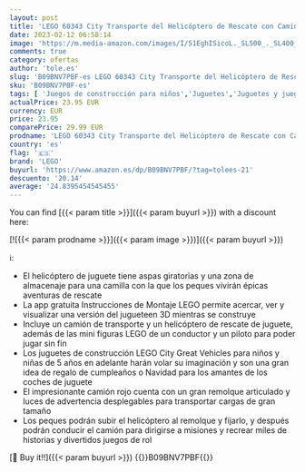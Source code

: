 ```yaml
---
layout: post
title: 'LEGO 60343 City Transporte del Helicóptero de Rescate con Camión de Juguete y Mini Figuras  Regalo para Niños y Niñas de 5 Años en Adelante'
date: 2023-02-12 06:58:14
image: 'https://m.media-amazon.com/images/I/51EghISicoL._SL500_._SL400_.jpg'
comments: true
category: ofertas
author: 'tole.es'
slug: 'B09BNV7PBF-es LEGO 60343 City Transporte del Helicóptero de Rescate con...'
sku: 'B09BNV7PBF-es'
tags: [ 'Juegos de construcción para niños','Juguetes','Juguetes y juegos','Sets de construcción','lego','🇪🇸', ]
actualPrice: 23.95 EUR
currency: EUR
price: 23.95
comparePrice: 29.99 EUR
prodname: 'LEGO 60343 City Transporte del Helicóptero de Rescate con Camión de Juguete y Mini Figuras  Regalo para Niños y Niñas de 5 Años en Adelante'
country: 'es'
flag: '🇪🇸'
brand: 'LEGO'
buyurl: 'https://www.amazon.es/dp/B09BNV7PBF/?tag=tolees-21'
descuento: '20.14'
average: '24.8395454545455'
---
```


You can find [{{< param title >}}]({{< param buyurl >}}) with a discount here:

[![{{< param prodname >}}]({{< param image >}})]({{< param buyurl >}})

ℹ️:

- El helicóptero de juguete tiene aspas giratorias y una zona de almacenaje para una camilla con la que los peques vivirán épicas aventuras de rescate
- La app gratuita Instrucciones de Montaje LEGO permite acercar, ver y visualizar una versión del jugueteen 3D mientras se construye
- Incluye un camión de transporte y un helicóptero de rescate de juguete, además de las mini figuras LEGO de un conductor y un piloto para poder jugar sin fin
- Los juguetes de construcción LEGO City Great Vehicles para niños y niñas de 5 años en adelante harán volar su imaginación y son una gran idea de regalo de cumpleaños o Navidad para los amantes de los coches de juguete
- El impresionante camión rojo cuenta con un gran remolque articulado y luces de advertencia desplegables para transportar cargas de gran tamaño
- Los peques podrán subir el helicóptero al remolque y fijarlo, y después podrán conducir el camión para dirigirse a misiones y recrear miles de historias y divertidos juegos de rol

[🛒 Buy it!!]({{< param buyurl >}})
{{<world>}}B09BNV7PBF{{</world>}}
